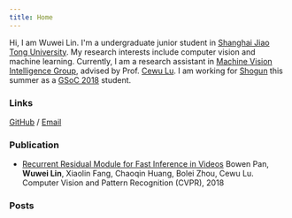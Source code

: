 ```yaml
---
title: Home
---
```


Hi, I am Wuwei Lin. 
I'm a undergraduate junior student in [Shanghai Jiao Tong University](http://en.sjtu.edu.cn).
My research interests include computer vision and machine learning.
Currently, I am a research assistant in [Machine Vision Intelligence Group](http://mvig.sjtu.edu.cn), advised by Prof. [Cewu Lu](http://mvig.sjtu.edu.cn/). 
I am working for [Shogun](http://shogun.ml) this summer as a [GSoC 2018](https://summerofcode.withgoogle.com/projects/6031654070517760/) student.

### Links
[GitHub](https://github.com/vinx13) / [Email](mailto:vincentl13x@gmail.com)

### Publication
* [Recurrent Residual Module for Fast Inference in Videos](http://openaccess.thecvf.com/content_cvpr_2018/papers/Pan_Recurrent_Residual_Module_CVPR_2018_paper.pdf)
Bowen Pan, **Wuwei Lin**, Xiaolin Fang, Chaoqin Huang, Bolei Zhou, Cewu Lu. 
Computer Vision and Pattern Recognition (CVPR), 2018 

### Posts

